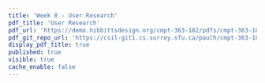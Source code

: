 ```yaml
---
title: 'Week 8 - User Research'
pdf_title: 'User Research'
pdf_url: 'https://demo.hibbittsdesign.org/cmpt-363-182/pdfs/cmpt-363-182-user-research.pdf'
pdf_git_repo_url: 'https://csil-git1.cs.surrey.sfu.ca/paulh/cmpt-363-182-slides/blob/master/user-research/slides.md'
display_pdf_title: true
published: true
visible: true
cache_enable: false
---
```

